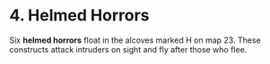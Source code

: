 # 4. Helmed Horrors

Six **helmed horrors** float in the alcoves marked H on map 23. These constructs attack intruders on sight and fly after those who flee.